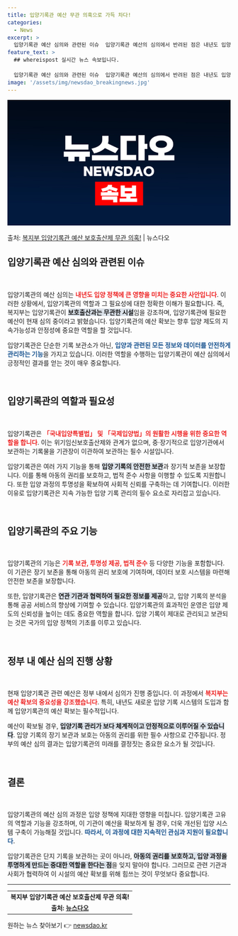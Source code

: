 ```yaml
---
title: 입양기록관 예산 무관 의혹으로 가득 차다!
categories:
  - News
excerpt: >
  입양기록관 예산 심의와 관련된 이슈  입양기록관 예산의 심의에서 반려된 점은 내년도 입양 정책에도 큰 영향을…
feature_text: >
  ## whereispost 실시간 뉴스 속보입니다.

  입양기록관 예산 심의와 관련된 이슈  입양기록관 예산의 심의에서 반려된 점은 내년도 입양 정책에도 큰 영향을…
image: '/assets/img/newsdao_breakingnews.jpg'
---
```


![뉴스다오 속보](/assets/img/newsdao_breakingnews.jpg)

<p>출처: <a href="https://newsdao.kr/4920" rel="dofollow">복지부 입양기록관 예산 보호출산제 무관 의혹!</a> | 뉴스다오</p>

<h2 data-ke-size="size26">입양기록관 예산 심의와 관련된 이슈</h2>
<p data-ke-size="size16">&nbsp;</p>
입양기록관의 예산 심의는 <b><span style="color: #ee2323;">내년도 입양 정책에 큰 영향을 미치는 중요한 사안입니다</span></b>. 이러한 상황에서, 입양기록관의 역할과 그 필요성에 대한 정확한 이해가 필요합니다. 즉, 복지부는 입양기록관이 
<b><span style="background-color: #21538527;">보호출산과는 무관한 시설</span></b>임을 강조하며, 입양기록관에 필요한 예산이 현재 심의 중이라고 밝혔습니다. 입양기록관의 예산 확보는 향후 입양 제도의 지속가능성과 안정성에 중요한 역할을 할 것입니다. 

입양기록관은 단순한 기록 보관소가 아닌, <b><span style="color: #1a5490;">입양과 관련된 모든 정보와 데이터를 안전하게 관리하는 기능</span></b>을 가지고 있습니다. 이러한 역할을 수행하는 입양기록관이 예산 심의에서 긍정적인 결과를 얻는 것이 매우 중요합니다.

<p data-ke-size="size16">&nbsp;</p>
<h2 data-ke-size="size26">입양기록관의 역할과 필요성</h2>
<p data-ke-size="size16">&nbsp;</p>
입양기록관은 <b><span style="color: #ee2323;">「국내입양특별법」 및 「국제입양법」의 원활한 시행을 위한 중요한 역할을 합니다</span></b>. 이는 위기임신보호출산제와 관계가 없으며, 중·장기적으로 입양기관에서 보관하는 기록물을 기관장이 이관하여 보관하는 필수 시설입니다.

입양기록관은 여러 가지 기능을 통해 <b><span style="background-color: #21538527;">입양 기록의 안전한 보관</span></b>과 장기적 보존을 보장합니다. 이를 통해 아동의 권리를 보호하고, 법적 준수 사항을 이행할 수 있도록 지원합니다. 또한 입양 과정의 투명성을 확보하여 사회적 신뢰를 구축하는 데 기여합니다. 이러한 이유로 입양기록관은 지속 가능한 입양 기록 관리의 필수 요소로 자리잡고 있습니다.

<p data-ke-size="size16">&nbsp;</p>
<h2 data-ke-size="size26">입양기록관의 주요 기능</h2>
<p data-ke-size="size16">&nbsp;</p>
입양기록관의 기능은 <b><span style="color: #ee2323;">기록 보관, 투명성 제공, 법적 준수</span></b> 등 다양한 기능을 포함합니다. 이 기관은 장기 보존을 통해 아동의 권리 보호에 기여하며, 데이터 보호 시스템을 마련해 안전한 보존을 보장합니다. 

또한, 입양기록관은 <b><span style="background-color: #21538527;">연관 기관과 협력하여 필요한 정보를 제공</span></b>하고, 입양 기록의 분석을 통해 공공 서비스의 향상에 기여할 수 있습니다. 입양기록관의 효과적인 운영은 입양 제도의 신뢰성을 높이는 데도 중요한 역할을 합니다. 입양 기록이 제대로 관리되고 보관되는 것은 국가의 입양 정책의 기초를 이루고 있습니다.

<p data-ke-size="size16">&nbsp;</p>
<h2 data-ke-size="size26">정부 내 예산 심의 진행 상황</h2>
<p data-ke-size="size16">&nbsp;</p>
현재 입양기록관 관련 예산은 정부 내에서 심의가 진행 중입니다. 이 과정에서 <b><span style="color: #ee2323;">복지부는 예산 확보의 중요성을 강조했습니다</span></b>. 특히, 내년도 새로운 입양 기록 시스템의 도입과 함께 입양기록관의 예산 확보는 필수적입니다. 

예산이 확보될 경우, <b><span style="background-color: #21538527;">입양기록 관리가 보다 체계적이고 안정적으로 이루어질 수 있습니다</span></b>. 입양 기록의 장기 보관과 보호는 아동의 권리를 위한 필수 사항으로 간주됩니다. 정부의 예산 심의 결과는 입양기록관의 미래를 결정짓는 중요한 요소가 될 것입니다. 

<p data-ke-size="size16">&nbsp;</p>
<h2 data-ke-size="size26">결론</h2>
<p data-ke-size="size16">&nbsp;</p>
입양기록관의 예산 심의 과정은 입양 정책에 지대한 영향을 미칩니다. 입양기록관 고유의 역할과 기능을 강조하며, 이 기관이 예산을 확보하게 될 경우, 더욱 개선된 입양 시스템 구축이 가능해질 것입니다. <b><span style="color: #1a5490;">따라서, 이 과정에 대한 지속적인 관심과 지원이 필요합니다</span></b>. 

입양기록관은 단지 기록을 보관하는 곳이 아니라, <b><span style="background-color: #21538527;">아동의 권리를 보호하고, 입양 과정을 투명하게 만드는 중대한 역할을 한다는 점</span></b>을 잊지 말아야 합니다. 그러므로 관련 기관과 사회가 협력하여 이 시설의 예산 확보를 위해 힘쓰는 것이 무엇보다 중요합니다.

<hr />
<table style="width: 100%; border-collapse: collapse;">
<tbody>
<tr>
<td style="text-align: center; height: 17px;"><b>복지부 입양기록관 예산 보호출산제 무관 의혹!</b></td>
</tr>
<tr>
<td style="text-align: center; height: 17px;"><b>출처: <a href="https://newsdao.kr/4920" target="_blank">뉴스다오</a></b></td>
</tr>
</tbody>
</table> 

원하는 뉴스 찾아보기 👉 <a href="https://newsdao.kr" rel="dofollow">newsdao.kr</a>


